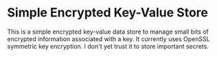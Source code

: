 # Simple Encrypted Key-Value Store

This is a simple encrypted key-value data store to manage small bits of
encrypted information associated with a key. It currently uses OpenSSL
symmetric key encryption. I don't yet trust it to store important secrets.
